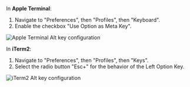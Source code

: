 In **Apple Terminal**:

1. Navigate to "Preferences", then "Profiles", then "Keyboard".
1. Enable the checkbox "Use Option as Meta Key".

![Apple Terminal Alt key configuration](/images/v23.2/terminal-configuration.png)

In **iTerm2**:

1. Navigate to "Preferences", then "Profiles", then "Keys".
1. Select the radio button "Esc+" for the behavior of the Left Option Key.

![iTerm2 Alt key configuration](/images/v23.2/iterm2-configuration.png)

